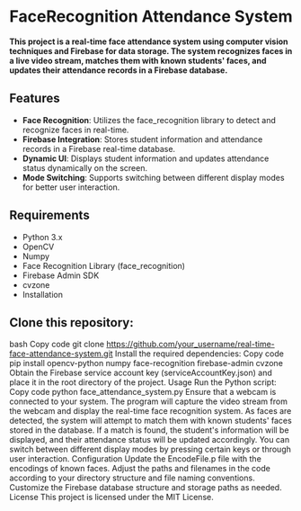 # FaceRecognition Attendance System

**This project is a real-time face attendance system using computer vision techniques and Firebase for data storage. The system recognizes faces in a live video stream, matches them with known students' faces, and updates their attendance records in a Firebase database.**

## Features
- **Face Recognition**: Utilizes the face_recognition library to detect and recognize faces in real-time.
- **Firebase Integration**: Stores student information and attendance records in a Firebase real-time database.
- **Dynamic UI**: Displays student information and updates attendance status dynamically on the screen.
- **Mode Switching**: Supports switching between different display modes for better user interaction.



## Requirements
- Python 3.x
- OpenCV
- Numpy
- Face Recognition Library (face_recognition)
- Firebase Admin SDK
- cvzone
- Installation


## Clone this repository:
bash
Copy code
git clone https://github.com/your_username/real-time-face-attendance-system.git
Install the required dependencies:
Copy code
pip install opencv-python numpy face-recognition firebase-admin cvzone
Obtain the Firebase service account key (serviceAccountKey.json) and place it in the root directory of the project.
Usage
Run the Python script:
Copy code
python face_attendance_system.py
Ensure that a webcam is connected to your system. The program will capture the video stream from the webcam and display the real-time face recognition system.
As faces are detected, the system will attempt to match them with known students' faces stored in the database. If a match is found, the student's information will be displayed, and their attendance status will be updated accordingly.
You can switch between different display modes by pressing certain keys or through user interaction.
Configuration
Update the EncodeFile.p file with the encodings of known faces.
Adjust the paths and filenames in the code according to your directory structure and file naming conventions.
Customize the Firebase database structure and storage paths as needed.
License
This project is licensed under the MIT License.


